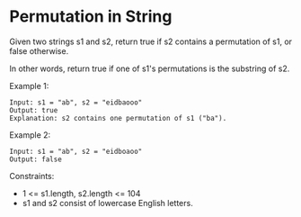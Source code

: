 # Permutation in String
Given two strings s1 and s2, return true if s2 contains a permutation of s1, or false otherwise.

In other words, return true if one of s1's permutations is the substring of s2.

 

Example 1:
```
Input: s1 = "ab", s2 = "eidbaooo"
Output: true
Explanation: s2 contains one permutation of s1 ("ba").
```
Example 2:
```
Input: s1 = "ab", s2 = "eidboaoo"
Output: false
 ```

Constraints:

- 1 <= s1.length, s2.length <= 104
- s1 and s2 consist of lowercase English letters.
